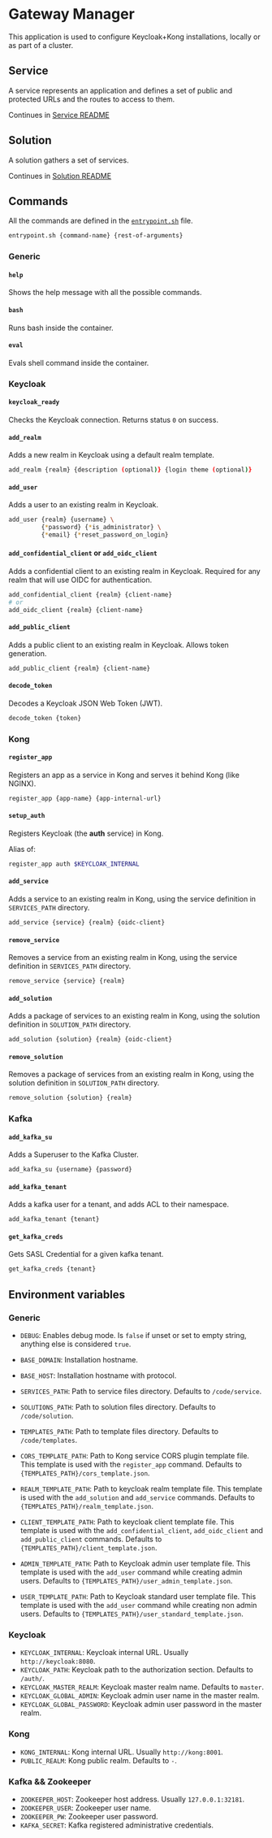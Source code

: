 # Gateway Manager

This application is used to configure Keycloak+Kong installations,
locally or as part of a cluster.

## Service

A service represents an application and defines a set of public and protected
URLs and the routes to access to them.

Continues in [Service README](/gateway-manager/service/README.md)

## Solution

A solution gathers a set of services.

Continues in [Solution README](/gateway-manager/solution/README.md)

## Commands

All the commands are defined in the [`entrypoint.sh`](/gateway-manager/entrypoint.sh) file.

```bash
entrypoint.sh {command-name} {rest-of-arguments}
```

### Generic

#### `help`
Shows the help message with all the possible commands.

#### `bash`
Runs bash inside the container.

#### `eval`
Evals shell command inside the container.

### Keycloak

#### `keycloak_ready`
Checks the Keycloak connection. Returns status `0` on success.

#### `add_realm`
Adds a new realm in Keycloak using a default realm template.

```bash
add_realm {realm} {description (optional)} {login theme (optional)}
```

#### `add_user`
Adds a user to an existing realm in Keycloak.

```bash
add_user {realm} {username} \
         {*password} {*is_administrator} \
         {*email} {*reset_password_on_login}
```

#### `add_confidential_client` or `add_oidc_client`
Adds a confidential client to an existing realm in Keycloak.
Required for any realm that will use OIDC for authentication.

```bash
add_confidential_client {realm} {client-name}
# or
add_oidc_client {realm} {client-name}
```

#### `add_public_client`
Adds a public client to an existing realm in Keycloak.
Allows token generation.

```bash
add_public_client {realm} {client-name}
```

#### `decode_token`
Decodes a Keycloak JSON Web Token (JWT).

```bash
decode_token {token}
```

### Kong

#### `register_app`
Registers an app as a service in Kong and serves it behind Kong (like NGINX).

```bash
register_app {app-name} {app-internal-url}
```

#### `setup_auth`
Registers Keycloak (the **auth** service) in Kong.

Alias of:

```bash
register_app auth $KEYCLOAK_INTERNAL
```

#### `add_service`
Adds a service to an existing realm in Kong,
using the service definition in `SERVICES_PATH` directory.

```bash
add_service {service} {realm} {oidc-client}
```

#### `remove_service`
Removes a service from an existing realm in Kong,
using the service definition in `SERVICES_PATH` directory.

```bash
remove_service {service} {realm}
```

#### `add_solution`
Adds a package of services to an existing realm in Kong,
using the solution definition in `SOLUTION_PATH` directory.

```bash
add_solution {solution} {realm} {oidc-client}
```

#### `remove_solution`
Removes a package of services from an existing realm in Kong,
using the solution definition in `SOLUTION_PATH` directory.

```bash
remove_solution {solution} {realm}
```

### Kafka

#### `add_kafka_su`
Adds a Superuser to the Kafka Cluster.

```bash
add_kafka_su {username} {password}
```

#### `add_kafka_tenant`
Adds a kafka user for a tenant, and adds ACL to their namespace.

```bash
add_kafka_tenant {tenant}
```

#### `get_kafka_creds`
Gets SASL Credential for a given kafka tenant.

```bash
get_kafka_creds {tenant}
```

## Environment variables

### Generic

- `DEBUG`: Enables debug mode. Is `false` if unset or set to empty string,
  anything else is considered `true`.

- `BASE_DOMAIN`: Installation hostname.

- `BASE_HOST`: Installation hostname with protocol.

- `SERVICES_PATH`: Path to service files directory. Defaults to `/code/service`.

- `SOLUTIONS_PATH`: Path to solution files directory. Defaults to `/code/solution`.

- `TEMPLATES_PATH`: Path to template files directory.
  Defaults to `/code/templates`.

- `CORS_TEMPLATE_PATH`: Path to Kong service CORS plugin template file.
  This template is used with the `register_app` command.
  Defaults to `{TEMPLATES_PATH}/cors_template.json`.

- `REALM_TEMPLATE_PATH`: Path to keycloak realm template file.
  This template is used with the `add_solution` and `add_service` commands.
  Defaults to `{TEMPLATES_PATH}/realm_template.json`.

- `CLIENT_TEMPLATE_PATH`: Path to keycloak client template file.
  This template is used with the `add_confidential_client`, `add_oidc_client`
  and `add_public_client` commands.
  Defaults to `{TEMPLATES_PATH}/client_template.json`.

- `ADMIN_TEMPLATE_PATH`: Path to Keycloak admin user template file.
  This template is used with the `add_user` command while creating admin users.
  Defaults to `{TEMPLATES_PATH}/user_admin_template.json`.

- `USER_TEMPLATE_PATH`: Path to Keycloak standard user template file.
  This template is used with the `add_user` command while creating non admin users.
  Defaults to `{TEMPLATES_PATH}/user_standard_template.json`.

### Keycloak

- `KEYCLOAK_INTERNAL`: Keycloak internal URL. Usually `http://keycloak:8080`.
- `KEYCLOAK_PATH`: Keycloak path to the authorization section. Defaults to `/auth/`.
- `KEYCLOAK_MASTER_REALM`: Keycloak master realm name. Defaults to `master`.
- `KEYCLOAK_GLOBAL_ADMIN`: Keycloak admin user name in the master realm.
- `KEYCLOAK_GLOBAL_PASSWORD`: Keycloak admin user password in the master realm.

### Kong

- `KONG_INTERNAL`: Kong internal URL. Usually `http://kong:8001`.
- `PUBLIC_REALM`: Kong public realm. Defaults to `-`.

### Kafka && Zookeeper

- `ZOOKEEPER_HOST`: Zookeeper host address. Usually `127.0.0.1:32181`.
- `ZOOKEEPER_USER`: Zookeeper user name.
- `ZOOKEEPER_PW`: Zookeeper user password.
- `KAFKA_SECRET`: Kafka registered administrative credentials.
